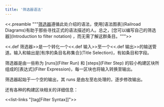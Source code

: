 ```yaml
---
title: '筛选器语法'
---
```


<<.preamble """[筛选器](Filters)遵循此处介绍的语法，使用[语法图表](Railroad Diagrams)有助于那些寻找正式的语法描述的人。总之，[您可以编写自己的筛选器](Introduction to filter notation) ，而无需了解这群条目。""">>

<<.def 筛选器>>是一个转化一个<<.def 输入>>至一个<<.def 输出>>的输送管道。输入和输出是[有序的条目名称集合](Title Selection)，有如条目和字段。

筛选器是由一些称为 [runs](Filter Run) 和 [steps](Filter Step) 的较小构建区块所组成的[表达式](Filter Expression)，每一区块也将输入转换至输出。

筛选器起始于一个空的输出，其 runs 是由左至右处理的，逐步修改输出。

还有各种的构建区块相关的详细信息：

<<list-links "[tag[Filter Syntax]]">>
